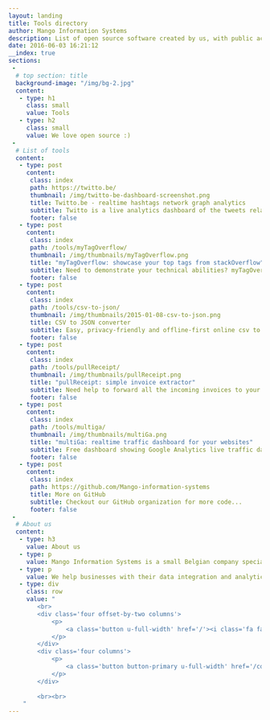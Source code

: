 ```yaml
---
layout: landing
title: Tools directory
author: Mango Information Systems
description: List of open source software created by us, with public access
date: 2016-06-03 16:21:12
__index: true
sections:
 -
  # top section: title
  background-image: "/img/bg-2.jpg"
  content:
   - type: h1
     class: small
     value: Tools
   - type: h2
     class: small
     value: We love open source :)
 -
  # List of tools
  content:
   - type: post
     content:
      class: index
      path: https://twitto.be/
      thumbnail: /img/twitto-be-dashboard-screenshot.png
      title: Twitto.be - realtime hashtags network graph analytics
      subtitle: Twitto is a live analytics dashboard of the tweets related to entrepreneurship in Belgium.
      footer: false
   - type: post
     content:
      class: index
      path: /tools/myTagOverflow/
      thumbnail: /img/thumbnails/myTagOverflow.png
      title: "myTagOverflow: showcase your top tags from stackOverflow"
      subtitle: Need to demonstrate your technical abilities? myTagOverflow shows the tags on which you have been active in a cool graph visualization.
      footer: false
   - type: post
     content:
      class: index
      path: /tools/csv-to-json/
      thumbnail: /img/thumbnails/2015-01-08-csv-to-json.png
      title: CSV to JSON converter
      subtitle: Easy, privacy-friendly and offline-first online csv to json converter
      footer: false
   - type: post
     content:
      class: index
      path: /tools/pullReceipt/
      thumbnail: /img/thumbnails/pullReceipt.png
      title: "pullReceipt: simple invoice extractor"
      subtitle: Need help to forward all the incoming invoices to your accountant? pullReceipt automates the boring parts of your business administration.
      footer: false
   - type: post
     content:
      class: index
      path: /tools/multiga/
      thumbnail: /img/thumbnails/multiGa.png
      title: "multiGa: realtime traffic dashboard for your websites"
      subtitle: Free dashboard showing Google Analytics live traffic data for multiple websites. Ideal to find out if it's the right moment to upgrade your server ;)
      footer: false
   - type: post
     content:
      class: index
      path: https://github.com/Mango-information-systems
      title: More on GitHub
      subtitle: Checkout our GitHub organization for more code...
      footer: false
 -
  # About us
  content:
   - type: h3
     value: About us
   - type: p
     value: Mango Information Systems is a small Belgian company specialized in Data Science / Business Intelligence.
   - type: p
     value: We help businesses with their data integration and analytics problems, making sure that both technology and processes are streamlined.
   - type: div
     class: row
     value: "
		<br>
		<div class='four offset-by-two columns'>
			<p>
				<a class='button u-full-width' href='/'><i class='fa fa-home' aria-hidden='true'></i> Read more</a>
			</p>
		</div>
		<div class='four columns'>
			<p>
				<a class='button button-primary u-full-width' href='/contact/'><i class='fa fa-envelope' aria-hidden='true'></i> Contact us</a>
			</p>
		</div>
		
		<br><br>
	"
---
```


